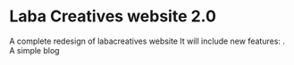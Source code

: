 # Laba Creatives website 2.0
A complete redesign of labacreatives website 
It will include new features:
. A simple blog

